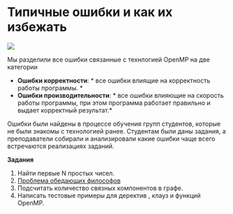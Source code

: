 # Типичные ошибки и как их избежать
![](http://habrastorage.org/files/2cf/2fb/616/2cf2fb6169c3455499c39ed269b343f5.jpeg)


Мы разделили все ошибки связанные с технлогией OpenMP на две категории 
* **Ошибки корректности**: * все ошибки влиящие на корректность работы программы. *
* **Ошибки производительности**: * все ошибки влияющие на скорость работы программы, при этом программа работает правильно и выдает корректный результат.*

Ошибки были найдены в процессе обучения групп студентов, которые не были знакомы с технологией ранее. Студентам были даны задания, а преподаватели собирали и анализировали какие ошибки чаще всего встречаются реализациях заданий.

**Задания** 

1. Найти первые N простых чисел.
2. [Проблема обедающих философов](https://ru.wikipedia.org/wiki/%D0%9F%D1%80%D0%BE%D0%B1%D0%BB%D0%B5%D0%BC%D0%B0_%D0%BE%D0%B1%D0%B5%D0%B4%D0%B0%D1%8E%D1%89%D0%B8%D1%85_%D1%84%D0%B8%D0%BB%D0%BE%D1%81%D0%BE%D1%84%D0%BE%D0%B2)
3. Подсчитать количество связных компонентов в графе.
4. Написать тестовые примеры для деректив , клауз и функций OpenMP.







